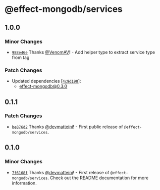 # @effect-mongodb/services

## 1.0.0

### Minor Changes

- [`988e46e`](https://github.com/doubleloop-io/effect-mongodb/commit/988e46e6604fee6ebc0c99d5246d0596ce19be66) Thanks [@VenomAV](https://github.com/VenomAV)! - Add helper type to extract service type from tag

### Patch Changes

- Updated dependencies [[`4c9d190`](https://github.com/doubleloop-io/effect-mongodb/commit/4c9d190b1fedcb31c15bbceecbabfa019f234354)]:
  - effect-mongodb@0.3.0

## 0.1.1

### Patch Changes

- [`be876d2`](https://github.com/doubleloop-io/effect-mongodb/commit/be876d2f90a93afbc19b99138f7f0aec3abcda82) Thanks [@devmatteini](https://github.com/devmatteini)! - First public release of `@effect-mongodb/services`.

## 0.1.0

### Minor Changes

- [`7f6168f`](https://github.com/doubleloop-io/effect-mongodb/commit/7f6168fc7fa83815e51f670294bd3aeb30c235ce) Thanks [@devmatteini](https://github.com/devmatteini)! - First release of `@effect-mongodb/services`.
  Check out the README documentation for more information.
